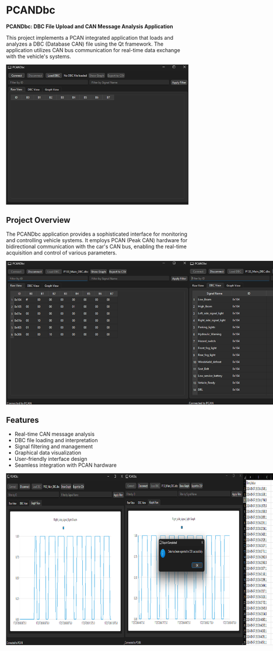 # PCANDbc
**PCANDbc: DBC File Upload and CAN Message Analysis Application**

This project implements a PCAN integrated application that loads and analyzes a DBC (Database CAN) file using the Qt framework. The application utilizes CAN bus communication for real-time data exchange with the vehicle's systems.

<div style="display: flex; justify-contect: space-between;">
   <img src="Photo's/1.png" alt="1.png" width="500" />
</div>

## Project Overview
The PCANDbc application provides a sophisticated interface for monitoring and controlling vehicle systems. It employs PCAN (Peak CAN) hardware for bidirectional communication with the car's CAN bus, enabling the real-time acquisition and control of various parameters.

<div style="display: flex; justify-content: space-between;">
   <img src="Photo's/3.png" alt="3.png" width="500" />
   <img src="Photo's/4.png" alt="4.png" width="500" />
</div>

## Features
- Real-time CAN message analysis  
- DBC file loading and interpretation  
- Signal filtering and management  
- Graphical data visualization  
- User-friendly interface design  
- Seamless integration with PCAN hardware

<div style="display: flex; justify-content: space-between;">
   <img src="Photo's/7.png" alt="7.png" width="325" />
   <img src="Photo's/9.png" alt="9.png" width="325" />
   <img src="Photo's/10.png" alt="10.png" width="325" />

## Technical Details

### PCAN Communication
- Receives real-time data from vehicle sensors (temperature, humidity, etc.)
- Sends control commands to adjust settings
- Implements error handling and data validation for robust operation

### QT Framework
- Utilizes QT for creating a responsive and intuitive user interface
- Implements multi-threading for smooth UI performance during data processing

### Data Processing
- Real-time parsing and interpretation of CAN messages
- Algorithmic control to maintain desired conditions

## Technologies and Tools
- QT Framework
- C++
- PCAN-Basic API
- CAN bus protocol
- Git for version control

## Setup and Installation
Follow these steps to set up and run the project:

1. **Required Software:**
   - QT
   - Git
   - PCAN-Basic API
2. Install these software on your computer.
3. Clone the project:
   ```bash
   git clone https://github.com/yourusername/PCANDbc.git
   cd PCANDbc
4. Open QT Creator.
5. Click on "Open Project" within QT Creator.
6. Select and open the CMakeLists.txt file in the downloaded project folder.
7. QT Creator will validate and load all project files to your screen.
8. You can now compile and run the project.

## Usage
1. **Connect the PCAN device to the vehicle.**
2. **Launch the application.**
3. **In the application interface, click on the button or option corresponding to the action you want to perform.**
4. **The selected action will be sent as data to the vehicle through the PCAN device.**

**Note:** The bytes and IDs of incoming or outgoing data from the PCAN device may vary depending on your vehicle or system. Therefore, you may need to examine the code content and make necessary adjustments to adapt the application to your system.
